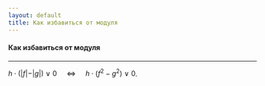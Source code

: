 ```yaml
---
layout: default
title: Как избавиться от модуля
---
```


#### Как избавиться от модуля

--- ---

$h \cdot ( \vert f \vert - \vert g \vert  ) \ \vee \ 0 \ \ \ \ \ \Longleftrightarrow \ \ \ \ \ h \cdot ( f^2 - g^2 ) \ \vee \ 0$.

